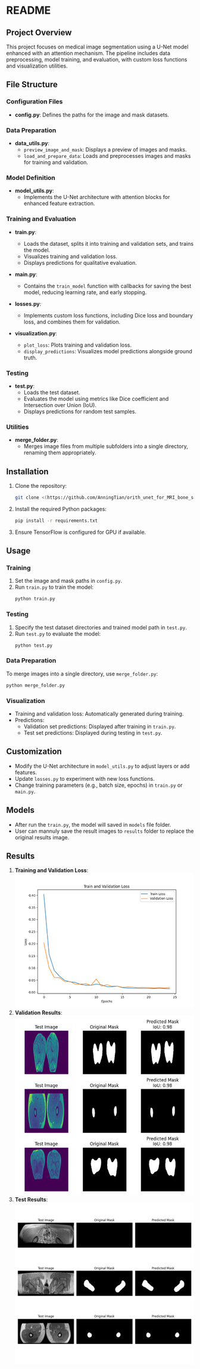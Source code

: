 # README

## Project Overview
This project focuses on medical image segmentation using a U-Net model enhanced with an attention mechanism. The pipeline includes data preprocessing, model training, and evaluation, with custom loss functions and visualization utilities.

## File Structure

### Configuration Files
- **config.py**: Defines the paths for the image and mask datasets.

### Data Preparation
- **data_utils.py**:
  - `preview_image_and_mask`: Displays a preview of images and masks.
  - `load_and_prepare_data`: Loads and preprocesses images and masks for training and validation.

### Model Definition
- **model_utils.py**:
  - Implements the U-Net architecture with attention blocks for enhanced feature extraction.

### Training and Evaluation
- **train.py**:
  - Loads the dataset, splits it into training and validation sets, and trains the model.
  - Visualizes training and validation loss.
  - Displays predictions for qualitative evaluation.

- **main.py**:
  - Contains the `train_model` function with callbacks for saving the best model, reducing learning rate, and early stopping.

- **losses.py**:
  - Implements custom loss functions, including Dice loss and boundary loss, and combines them for validation.

- **visualization.py**:
  - `plot_loss`: Plots training and validation loss.
  - `display_predictions`: Visualizes model predictions alongside ground truth.

### Testing
- **test.py**:
  - Loads the test dataset.
  - Evaluates the model using metrics like Dice coefficient and Intersection over Union (IoU).
  - Displays predictions for random test samples.

### Utilities
- **merge_folder.py**:
  - Merges image files from multiple subfolders into a single directory, renaming them appropriately.

## Installation
1. Clone the repository:
   ```bash
   git clone <(https://github.com/AnningTian/orith_unet_for_MRI_bone_segmentation.git)>
   ```
2. Install the required Python packages:
   ```bash
   pip install -r requirements.txt
   ```
3. Ensure TensorFlow is configured for GPU if available.

## Usage

### Training
1. Set the image and mask paths in `config.py`.
2. Run `train.py` to train the model:
   ```bash
   python train.py
   ```

### Testing
1. Specify the test dataset directories and trained model path in `test.py`.
2. Run `test.py` to evaluate the model:
   ```bash
   python test.py
   ```

### Data Preparation
To merge images into a single directory, use `merge_folder.py`:
```bash
python merge_folder.py
```

### Visualization
- Training and validation loss: Automatically generated during training.
- Predictions:
  - Validation set predictions: Displayed after training in `train.py`.
  - Test set predictions: Displayed during testing in `test.py`.

## Customization
- Modify the U-Net architecture in `model_utils.py` to adjust layers or add features.
- Update `losses.py` to experiment with new loss functions.
- Change training parameters (e.g., batch size, epochs) in `train.py` or `main.py`.

## Models
- After run the `train.py`, the model will saved in `models` file folder.
- User can mannuly save the result images to `results` folder to replace the original results image.

## Results
1. **Training and Validation Loss**: ![train_validation_loss.png](results/Figure_1.png)
2. **Validation Results**: ![train_validation_preview.png](results/Figure_2.png)
3. **Test Results**: ![test_preview.png](results/Figure_3.png)



